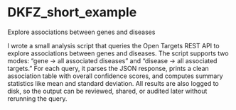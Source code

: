 # DKFZ_short_example
Explore associations between genes and diseases

I wrote a small analysis script that queries the Open Targets REST API to explore associations between genes and diseases. The script supports two modes: “gene → all associated diseases” and “disease → all associated targets.” For each query, it parses the JSON response, prints a clean association table with overall confidence scores, and computes summary statistics like mean and standard deviation. All results are also logged to disk, so the output can be reviewed, shared, or audited later without rerunning the query.
